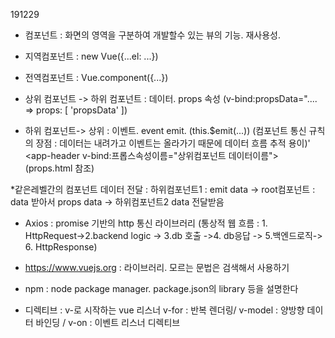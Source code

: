 191229
 * 컴포넌트 : 화면의 영역을 구분하여 개발할수 있는 뷰의 기능. 재사용성.

 * 지역컴포넌트 : new Vue({...el: ...})
 * 전역컴포넌트 : Vue.component({...})

 * 상위 컴포넌트 -> 하위 컴포넌트 : 데이터. props 속성 (v-bind:propsData=".... => props: [ 'propsData' ])
 * 하위 컴포넌트-> 상위  : 이벤트. event emit. (this.$emit(...))
(컴포넌트 통신 규칙의 장점 : 데이터는 내려가고 이벤트는 올라가기 때문에 데이터 흐름 추적 용이)'
<app-header v-bind:프롭스속성이름="상위컴포넌트 데이터이름">
(props.html 참조)

*같은레벨간의 컴포넌트 데이터 전달 : 하위컴포넌트1 : emit data -> root컴포넌트 : data 받아서 props data -> 하위컴포넌트2 data 전달받음 

* Axios : promise 기반의 http 통신 라이브러리
(통상적 웹 흐름 : 1. HttpRequest->2.backend logic -> 3.db 호출 ->4. db응답 -> 5.백엔드로직-> 6. HttpResponse)

* https://www.vuejs.org : 라이브러리. 모르는 문법은 검색해서 사용하기

* npm : node package manager. package.json의 library 등을 설명한다

* 디렉티브 : v-로 시작하는 vue 리스너
v-for : 반복 렌더링/ v-model : 양방향 데이터 바인딩 / v-on : 이벤트 리스너 디렉티브 

